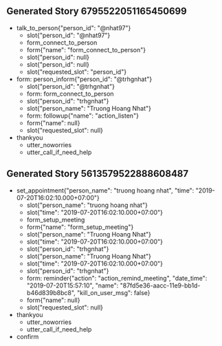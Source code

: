 ## Generated Story 6795522051165450699
* talk_to_person{"person_id": "@nhat97"}
    - slot{"person_id": "@nhat97"}
    - form_connect_to_person
    - form{"name": "form_connect_to_person"}
    - slot{"person_id": null}
    - slot{"person_id": null}
    - slot{"requested_slot": "person_id"}
* form: person_inform{"person_id": "@trhgnhat"}
    - slot{"person_id": "@trhgnhat"}
    - form: form_connect_to_person
    - slot{"person_id": "trhgnhat"}
    - slot{"person_name": "Truong Hoang Nhat"}
    - form: followup{"name": "action_listen"}
    - form{"name": null}
    - slot{"requested_slot": null}
* thankyou
    - utter_noworries
    - utter_call_if_need_help

## Generated Story 5613579522888608487
* set_appointment{"person_name": "truong hoang nhat", "time": "2019-07-20T16:02:10.000+07:00"}
    - slot{"person_name": "truong hoang nhat"}
    - slot{"time": "2019-07-20T16:02:10.000+07:00"}
    - form_setup_meeting
    - form{"name": "form_setup_meeting"}
    - slot{"person_name": "Truong Hoang Nhat"}
    - slot{"time": "2019-07-20T16:02:10.000+07:00"}
    - slot{"person_id": "trhgnhat"}
    - slot{"person_name": "Truong Hoang Nhat"}
    - slot{"time": "2019-07-20T16:02:10.000+07:00"}
    - slot{"person_id": "trhgnhat"}
    - form: reminder{"action": "action_remind_meeting", "date_time": "2019-07-20T15:57:10", "name": "87fd5e36-aacc-11e9-bb1d-b46d839b8bc8", "kill_on_user_msg": false}
    - form{"name": null}
    - slot{"requested_slot": null}
* thankyou
    - utter_noworries
    - utter_call_if_need_help
* confirm

